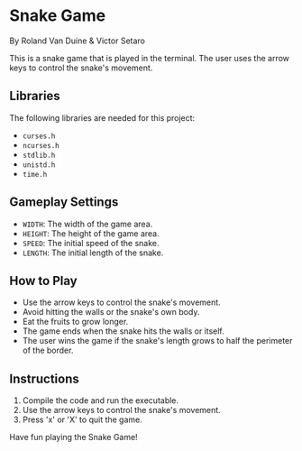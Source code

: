# Snake Game

By Roland Van Duine & Victor Setaro

This is a snake game that is played in the terminal. The user uses the arrow keys to control the snake's movement.

## Libraries

The following libraries are needed for this project:

- `curses.h`
- `ncurses.h`
- `stdlib.h`
- `unistd.h`
- `time.h`

## Gameplay Settings

- `WIDTH`: The width of the game area.
- `HEIGHT`: The height of the game area.
- `SPEED`: The initial speed of the snake.
- `LENGTH`: The initial length of the snake.

## How to Play

- Use the arrow keys to control the snake's movement.
- Avoid hitting the walls or the snake's own body.
- Eat the fruits to grow longer.
- The game ends when the snake hits the walls or itself.
- The user wins the game if the snake's length grows to half the perimeter of the border.

## Instructions

1. Compile the code and run the executable.
2. Use the arrow keys to control the snake's movement.
3. Press 'x' or 'X' to quit the game.

Have fun playing the Snake Game!
